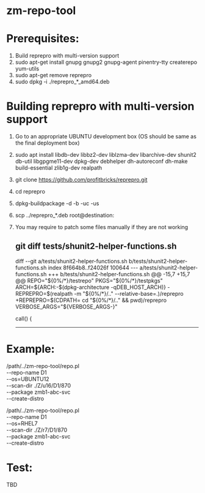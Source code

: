 # zm-repo-tool

# Prerequisites:

   1. Build reprepro with multi-version support
   1. sudo apt-get install gnupg gnupg2 gnupg-agent pinentry-tty createrepo yum-utils
   2. sudo apt-get remove reprepro
   3. sudo dpkg -i ./reprepro_*_amd64.deb

# Building reprepro with multi-version support
   1. Go to an appropriate UBUNTU development box (OS should be same as the final deployment box)
   2. sudo apt install libdb-dev libbz2-dev liblzma-dev libarchive-dev shunit2 db-util libgpgme11-dev dpkg-dev debhelper dh-autoreconf dh-make build-essential zlib1g-dev realpath
   3. git clone https://github.com/profitbricks/reprepro.git
   5. cd reprepro
   6. dpkg-buildpackage -d -b -uc -us
   7. scp ../reprepro_*.deb root@destination:
   8. You may require to patch some files manually if they are not working

      git diff tests/shunit2-helper-functions.sh
      ---------------------------------------------
      diff --git a/tests/shunit2-helper-functions.sh b/tests/shunit2-helper-functions.sh
      index 8f664b8..f24026f 100644
      --- a/tests/shunit2-helper-functions.sh
      +++ b/tests/shunit2-helper-functions.sh
      @@ -15,7 +15,7 @@
      REPO="${0%/*}/testrepo"
      PKGS="${0%/*}/testpkgs"
      ARCH=${ARCH:-$(dpkg-architecture -qDEB_HOST_ARCH)}
      -REPREPRO=$(realpath -m "${0%/*}/.." --relative-base=.)/reprepro
      +REPREPRO=$(CDPATH= cd "${0%/*}/.." && pwd)/reprepro
      VERBOSE_ARGS="${VERBOSE_ARGS-}"

      call() {

      ---------------------------------------------


# Example:
   /path/../zm-repo-tool/repo.pl \
      --repo-name D1 \
      --os=UBUNTU12 \
      --scan-dir ./Z/u16/D1/870 \
      --package zmb1-abc-svc \
      --create-distro

   /path/../zm-repo-tool/repo.pl \
      --repo-name D1 \
      --os=RHEL7 \
      --scan-dir ./Z/r7/D1/870 \
      --package zmb1-abc-svc \
      --create-distro

# Test:
   TBD
